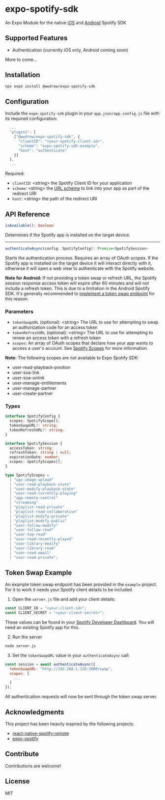 # expo-spotify-sdk

An Expo Module for the native [iOS](https://github.com/spotify/ios-sdk/) and [Android](https://github.com/spotify/android-sdk/) Spotify SDK

## Supported Features

- Authentication (currently iOS only, Android coming soon)

More to come...

## Installation

```sh
npx expo install @wwdrew/expo-spotify-sdk
```

## Configuration

Include the `expo-spotify-sdk` plugin in your `app.json/app.config.js` file with its required configuration:

```javascript
  ...
  "plugins": [
    ["@wwdrew/expo-spotify-sdk", {
      "clientID": "<your-spotify-client-id>",
      "scheme": "expo-spotify-sdk-example",
      "host": "authenticate"
    }]
  ],
  ...
```

Required:

- `clientID`: &lt;string&gt; the Spotify Client ID for your application
- `scheme`: &lt;string&gt; the [URL scheme](https://docs.expo.dev/versions/latest/config/app/#scheme) to link into your app as part of the redirect URI
- `host`: &lt;string&gt; the path of the redirect URI

## API Reference

```typescript
isAvailable(): boolean`
```

Determines if the Spotify app is installed on the target device.

---

```typescript
authenticateAsync(config: SpotifyConfig): Promise<SpotifySession>
```

Starts the authentication process. Requires an array of OAuth scopes. If the Spotify app is installed on the target device it will interact directly with it, otherwise it will open a web view to authenticate with the Spotify website.

**Note for Android:** If not providing a token swap or refresh URL, the Spotify session response access token will expire after 60 minutes and will not include a refresh token. This is due to a limitation in the Android Spotify SDK. It's generally recommended to [implement a token swap endpoint](#token-swap) for this reason.

### Parameters

- `tokenSwapURL` (optional): &lt;string&gt; The URL to use for attempting to swap an authorization code for an access token
- `tokenRefreshURL` (optional): &lt;string&gt; The URL to use for attempting to renew an access token with a refresh token
- `scopes`: An array of OAuth scopes that declare how your app wants to access a user's account. See [Spotify Scopes](https://developer.spotify.com/web-api/using-scopes/) for more information.

**Note:** The following scopes are not available to Expo Spotify SDK:

  - user-read-playback-position
  - user-soa-link
  - user-soa-unlink
  - user-manage-entitlements
  - user-manage-partner
  - user-create-partner

### Types

```typescript
interface SpotifyConfig {
  scopes: SpotifyScope[];
  tokenSwapURL?: string;
  tokenRefreshURL?: string;
}

interface SpotifySession {
  accessToken: string;
  refreshToken: string | null;
  expirationDate: number;
  scopes: SpotifyScopes[];
}

type SpotifyScopes =
  | "ugc-image-upload"
  | "user-read-playback-state"
  | "user-modify-playback-state"
  | "user-read-currently-playing"
  | "app-remote-control"
  | "streaming"
  | "playlist-read-private"
  | "playlist-read-collaborative"
  | "playlist-modify-private"
  | "playlist-modify-public"
  | "user-follow-modify"
  | "user-follow-read"
  | "user-top-read"
  | "user-read-recently-played"
  | "user-library-modify"
  | "user-library-read"
  | "user-read-email"
  | "user-read-private";
```

## Token Swap Example

An example token swap endpoint has been provided in the `example` project. For it to work it needs your Spotify client details to be included.

1. Open the `server.js` file and add your client details:

```javascript
const CLIENT_ID = "<your-client-id>";
const CLIENT_SECRET = "<your-client-secret>";
```

These values can be found in your [Spotify Developer Dashboard](https://developer.spotify.com/dashboard). You will need an existing Spotify app for this.

2. Run the server

```sh
node server.js
```

3. Set the `tokenSwapURL` value in your `authenticateAsync` call:

```javascript
const session = await authenticateAsync({
  tokenSwapURL: "http://192.168.1.120:3000/swap",
  scopes: [
    ...
  ]
});
```

All authentication requests will now be sent through the token swap server.

## Acknowledgments

This project has been heavily inspired by the following projects:

* [react-native-spotify-remote](https://github.com/cjam/react-native-spotify-remote)
* [expo-spotify](https://github.com/kvbalib/expo-spotify)

## Contribute

Contributions are welcome!

## License

MIT

